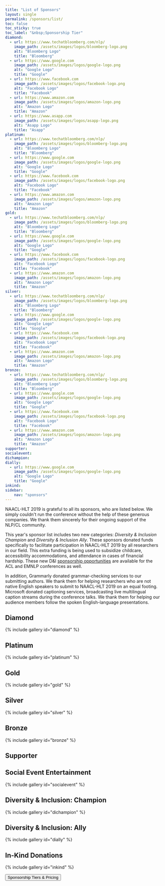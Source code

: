 ```yaml
---
title: "List of Sponsors"
layout: single
permalink: /sponsors/list/
toc: false
toc_sticky: true
toc_label: "&nbsp;Sponsorship Tier"
diamond:
  - url: https://www.techatbloomberg.com/nlp/
    image_path: /assets/images/logos/bloomberg-logo.png
    alt: "Bloomberg Logo"
    title: "Bloomberg"
  - url: https://www.google.com
    image_path: /assets/images/logos/google-logo.png
    alt: "Google Logo"
    title: "Google"
  - url: https://www.facebook.com
    image_path: /assets/images/logos/facebook-logo.png
    alt: "Facebook Logo"
    title: "Facebook"
  - url: https://www.amazon.com
    image_path: /assets/images/logos/amazon-logo.png
    alt: "Amazon Logo"
    title: "Amazon"
  - url: https://www.asapp.com
    image_path: /assets/images/logos/asapp-logo.png
    alt: "Asapp Logo"
    title: "Asapp"
platinum:
  - url: https://www.techatbloomberg.com/nlp/
    image_path: /assets/images/logos/bloomberg-logo.png
    alt: "Bloomberg Logo"
    title: "Bloomberg"
  - url: https://www.google.com
    image_path: /assets/images/logos/google-logo.png
    alt: "Google Logo"
    title: "Google"
  - url: https://www.facebook.com
    image_path: /assets/images/logos/facebook-logo.png
    alt: "Facebook Logo"
    title: "Facebook"
  - url: https://www.amazon.com
    image_path: /assets/images/logos/amazon-logo.png
    alt: "Amazon Logo"
    title: "Amazon"
gold:
  - url: https://www.techatbloomberg.com/nlp/
    image_path: /assets/images/logos/bloomberg-logo.png
    alt: "Bloomberg Logo"
    title: "Bloomberg"
  - url: https://www.google.com
    image_path: /assets/images/logos/google-logo.png
    alt: "Google Logo"
    title: "Google"
  - url: https://www.facebook.com
    image_path: /assets/images/logos/facebook-logo.png
    alt: "Facebook Logo"
    title: "Facebook"
  - url: https://www.amazon.com
    image_path: /assets/images/logos/amazon-logo.png
    alt: "Amazon Logo"
    title: "Amazon"
silver:
  - url: https://www.techatbloomberg.com/nlp/
    image_path: /assets/images/logos/bloomberg-logo.png
    alt: "Bloomberg Logo"
    title: "Bloomberg"
  - url: https://www.google.com
    image_path: /assets/images/logos/google-logo.png
    alt: "Google Logo"
    title: "Google"
  - url: https://www.facebook.com
    image_path: /assets/images/logos/facebook-logo.png
    alt: "Facebook Logo"
    title: "Facebook"
  - url: https://www.amazon.com
    image_path: /assets/images/logos/amazon-logo.png
    alt: "Amazon Logo"
    title: "Amazon"
bronze:
  - url: https://www.techatbloomberg.com/nlp/
    image_path: /assets/images/logos/bloomberg-logo.png
    alt: "Bloomberg Logo"
    title: "Bloomberg"
  - url: https://www.google.com
    image_path: /assets/images/logos/google-logo.png
    alt: "Google Logo"
    title: "Google"
  - url: https://www.facebook.com
    image_path: /assets/images/logos/facebook-logo.png
    alt: "Facebook Logo"
    title: "Facebook"
  - url: https://www.amazon.com
    image_path: /assets/images/logos/amazon-logo.png
    alt: "Amazon Logo"
    title: "Amazon"
supporter:
socialevent:
dichampion:
dially:
  - url: https://www.google.com
    image_path: /assets/images/logos/google-logo.png
    alt: "Google Logo"
    title: "Google"
inkind:
sidebar: 
    nav: "sponsors"
---
```


NAACL-HLT 2019 is grateful to all its sponsors, who are listed below.  We simply couldn't run the conference without the help of these generous companies. We thank them sincerely for their ongoing support of the NLP/CL community.

This year's sponsor list includes two new categories: *Diversity & Inclusion Champion* and *Diversity & Inclusion Ally*.  These sponsors donated funds specifically to facilitate participation in NAACL-HLT 2019 by all researchers in our field.  This extra funding is being used to subsidize childcare, accessibility accommodations, and attendance in cases of financial hardship. These new D&I [sponsorship opportunities](/sponsors/benefits) are available for the ACL and EMNLP conferences as well.

In addition, Grammarly donated grammar-checking services to our submitting authors. We thank them for helping researchers who are not native English speakers to submit to NAACL-HLT 2019 on an equal footing. Microsoft donated captioning services, broadcasting live multilingual caption streams during the conference talks. We thank them for helping our audience members follow the spoken English-language presentations.

## Diamond

{% include gallery id="diamond" %}

## Platinum

{% include gallery id="platinum" %}

## Gold

{% include gallery id="gold" %}

## Silver

{% include gallery id="silver" %}

## Bronze

{% include gallery id="bronze" %}

## Supporter

<!-- {% include gallery id="supporter" %} -->

## Social Event Entertainment

{% include gallery id="socialevent" %}

## Diversity &amp; Inclusion: Champion

{% include gallery id="dichampion" %}

## Diversity &amp; Inclusion: Ally

{% include gallery id="dially" %}

## In-Kind Donations

{% include gallery id="inkind" %}

<div class="text-center"> 
<a href="/sponsors/benefits/"><button class="btn btn--large btn--inverse">Sponsorship Tiers &amp; Pricing</button></a>
</div>
<br/>
